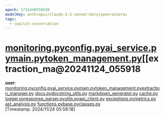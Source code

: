 ```yaml
---
epoch: 1732449558549
modelKey: anthropic/claude-3.5-sonnet:beta|openrouterai
tags:
  - copilot-conversation
---
```


# [monitoring.py](monitoring.py.md)[config.py](config.py.md)[ai_service.py](ai_service.py.md)[main.py](main.py.md)[token_management.py](token_management.py.md)[[extraction_ma@20241124_055918

**user**: [monitoring.py](monitoring.py.md)[config.py](config.py.md)[ai_service.py](ai_service.py.md)[main.py](python%20files/main.py.md)[token_management.py](token_management.py.md)[extraction_manager.py](extraction_manager.py.md) [docs.py](docs.py.md)[docstring_utils.py](docstring_utils.py.md) [markdown_generator.py](python%20files/markdown_generator.py.md) [cache.py](cache.py.md) [logger.py](logger.py.md)[response_parser.py](response_parser.py.md)[utils.py](python%20files/utils.py.md)[api_client.py](api_client.py.md) [exceptions.py](exceptions.py.md)[metrics.py](metrics.py.md) [ast_analysis.py](ast_analysis.py.md) [functions.py](functions.py.md)[base.py](DocuScribe/base.py.md)[classes.py](classes.py.md)  
[Timestamp: 2024/11/24 05:59:18]
